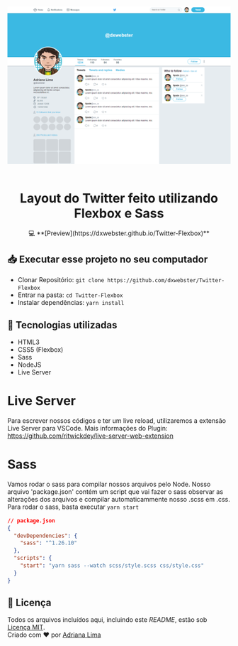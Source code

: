 <p align="center">
  <img src="./readme/Twitter.png"  width="550"/>
  <br><br>
</p>

<h1 align="center">Layout do Twitter feito utilizando Flexbox e Sass</h1> 
<div align="center">  
 💻 **[Preview](https://dxwebster.github.io/Twitter-Flexbox)**
</div>

## 📥 Executar esse projeto no seu computador

- Clonar Repositório: `git clone https://github.com/dxwebster/Twitter-Flexbox`
- Entrar na pasta: `cd Twitter-Flexbox`
- Instalar dependências: `yarn install`

## 🚀 Tecnologias utilizadas

- HTML3
- CSS5 (Flexbox)
- Sass
- NodeJS
- Live Server

# Live Server

Para escrever nossos códigos e ter um live reload, utilizaremos a extensão Live Server para VSCode.
Mais informações do Plugin: https://github.com/ritwickdey/live-server-web-extension

# Sass

Vamos rodar o sass para compilar nossos arquivos pelo Node. Nosso arquivo 'package.json' contém um script que vai fazer o sass observar as alterações dos arquivos e compilar automaticammente nosso .scss em .css. Para rodar o sass, basta executar `yarn start`

```json
// package.json
{
  "devDependencies": {
    "sass": "^1.26.10"
  },
  "scripts": {
    "start": "yarn sass --watch scss/style.scss css/style.css"
  }
}
```

## 📕 Licença

Todos os arquivos incluídos aqui, incluindo este _README_, estão sob [Licença MIT](./LICENSE).<br>
Criado com ❤ por [Adriana Lima](https://github.com/dxwebster)
